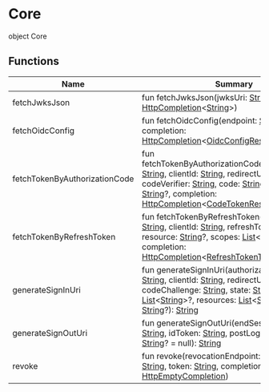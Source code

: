 # Core

object Core

## Functions

| Name                          | Summary                                                                                                                                                                                                                                                                                                                                                                                                                                                                                                                                                                                                                                                                                                                                                                                                                                                                                                                                                                                                                                                                                   |
| ----------------------------- | ----------------------------------------------------------------------------------------------------------------------------------------------------------------------------------------------------------------------------------------------------------------------------------------------------------------------------------------------------------------------------------------------------------------------------------------------------------------------------------------------------------------------------------------------------------------------------------------------------------------------------------------------------------------------------------------------------------------------------------------------------------------------------------------------------------------------------------------------------------------------------------------------------------------------------------------------------------------------------------------------------------------------------------------------------------------------------------------- |
| fetchJwksJson                 | fun fetchJwksJson(jwksUri: [String](https://kotlinlang.org/api/latest/jvm/stdlib/kotlin/-string/index.html), completion: [HttpCompletion](../../io.fastlogs.sdk.core.http/-http-completion/index.md)&lt;[String](https://kotlinlang.org/api/latest/jvm/stdlib/kotlin/-string/index.html)&gt;)                                                                                                                                                                                                                                                                                                                                                                                                                                                                                                                                                                                                                                                                                                                                                                                                |
| fetchOidcConfig               | fun fetchOidcConfig(endpoint: [String](https://kotlinlang.org/api/latest/jvm/stdlib/kotlin/-string/index.html), completion: [HttpCompletion](../../io.fastlogs.sdk.core.http/-http-completion/index.md)&lt;[OidcConfigResponse](../../io.fastlogs.sdk.core.type/-oidc-config-response/index.md)&gt;)                                                                                                                                                                                                                                                                                                                                                                                                                                                                                                                                                                                                                                                                                                                                                                                            |
| fetchTokenByAuthorizationCode | fun fetchTokenByAuthorizationCode(tokenEndpoint: [String](https://kotlinlang.org/api/latest/jvm/stdlib/kotlin/-string/index.html), clientId: [String](https://kotlinlang.org/api/latest/jvm/stdlib/kotlin/-string/index.html), redirectUri: [String](https://kotlinlang.org/api/latest/jvm/stdlib/kotlin/-string/index.html), codeVerifier: [String](https://kotlinlang.org/api/latest/jvm/stdlib/kotlin/-string/index.html), code: [String](https://kotlinlang.org/api/latest/jvm/stdlib/kotlin/-string/index.html), resource: [String](https://kotlinlang.org/api/latest/jvm/stdlib/kotlin/-string/index.html)?, completion: [HttpCompletion](../../io.fastlogs.sdk.core.http/-http-completion/index.md)&lt;[CodeTokenResponse](../../io.fastlogs.sdk.core.type/-code-token-response/index.md)&gt;)                                                                                                                                                                                                                                                                                           |
| fetchTokenByRefreshToken      | fun fetchTokenByRefreshToken(tokenEndpoint: [String](https://kotlinlang.org/api/latest/jvm/stdlib/kotlin/-string/index.html), clientId: [String](https://kotlinlang.org/api/latest/jvm/stdlib/kotlin/-string/index.html), refreshToken: [String](https://kotlinlang.org/api/latest/jvm/stdlib/kotlin/-string/index.html), resource: [String](https://kotlinlang.org/api/latest/jvm/stdlib/kotlin/-string/index.html)?, scopes: [List](https://kotlinlang.org/api/latest/jvm/stdlib/kotlin.collections/-list/index.html)&lt;[String](https://kotlinlang.org/api/latest/jvm/stdlib/kotlin/-string/index.html)&gt;?, completion: [HttpCompletion](../../io.fastlogs.sdk.core.http/-http-completion/index.md)&lt;[RefreshTokenTokenResponse](../../io.fastlogs.sdk.core.type/-refresh-token-token-response/index.md)&gt;)                                                                                                                                                                                                                                                                           |
| generateSignInUri             | fun generateSignInUri(authorizationEndpoint: [String](https://kotlinlang.org/api/latest/jvm/stdlib/kotlin/-string/index.html), clientId: [String](https://kotlinlang.org/api/latest/jvm/stdlib/kotlin/-string/index.html), redirectUri: [String](https://kotlinlang.org/api/latest/jvm/stdlib/kotlin/-string/index.html), codeChallenge: [String](https://kotlinlang.org/api/latest/jvm/stdlib/kotlin/-string/index.html), state: [String](https://kotlinlang.org/api/latest/jvm/stdlib/kotlin/-string/index.html), scopes: [List](https://kotlinlang.org/api/latest/jvm/stdlib/kotlin.collections/-list/index.html)&lt;[String](https://kotlinlang.org/api/latest/jvm/stdlib/kotlin/-string/index.html)&gt;?, resources: [List](https://kotlinlang.org/api/latest/jvm/stdlib/kotlin.collections/-list/index.html)&lt;[String](https://kotlinlang.org/api/latest/jvm/stdlib/kotlin/-string/index.html)&gt;?, prompt: [String](https://kotlinlang.org/api/latest/jvm/stdlib/kotlin/-string/index.html)?): [String](https://kotlinlang.org/api/latest/jvm/stdlib/kotlin/-string/index.html) |
| generateSignOutUri            | fun generateSignOutUri(endSessionEndpoint: [String](https://kotlinlang.org/api/latest/jvm/stdlib/kotlin/-string/index.html), idToken: [String](https://kotlinlang.org/api/latest/jvm/stdlib/kotlin/-string/index.html), postLogoutRedirectUri: [String](https://kotlinlang.org/api/latest/jvm/stdlib/kotlin/-string/index.html)? = null): [String](https://kotlinlang.org/api/latest/jvm/stdlib/kotlin/-string/index.html)                                                                                                                                                                                                                                                                                                                                                                                                                                                                                                                                                                                                                                                                |
| revoke                        | fun revoke(revocationEndpoint: [String](https://kotlinlang.org/api/latest/jvm/stdlib/kotlin/-string/index.html), clientId: [String](https://kotlinlang.org/api/latest/jvm/stdlib/kotlin/-string/index.html), token: [String](https://kotlinlang.org/api/latest/jvm/stdlib/kotlin/-string/index.html), completion: [HttpEmptyCompletion](../../io.fastlogs.sdk.core.http/-http-empty-completion/index.md))                                                                                                                                                                                                                                                                                                                                                                                                                                                                                                                                                                                                                                                                                    |
